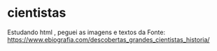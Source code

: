 # cientistas
Estudando html , peguei as imagens e textos da Fonte: https://www.ebiografia.com/descobertas_grandes_cientistas_historia/ 
